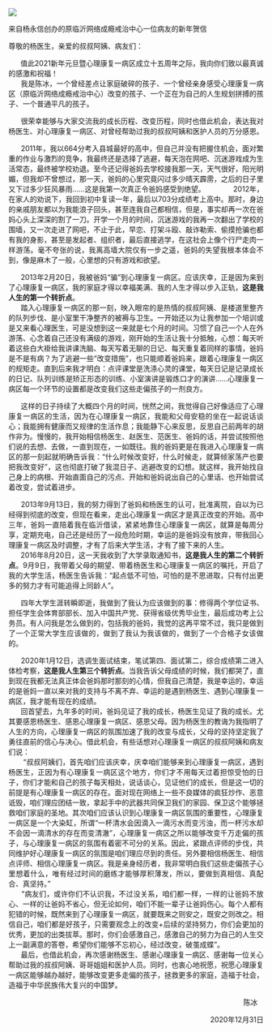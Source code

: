 <p><img src="https://www.iaders.com/wp-content/uploads/2021/01/1d92e-0067hHJjgy1gmcw66mpgvj30hv0a2tka.jpg"></p>
<div class="preface_v2">来自杨永信创办的原临沂网络成瘾戒治中心一位病友的新年贺信</div>
<p><span id="more-10109"></span></p>
<div class="WB_editor_iframe_new">
<p align="justify">​​尊敬的杨医生，亲爱的叔叔阿姨、病友们：</p>
<p align="justify">&nbsp; &nbsp; &nbsp; 值此2021新年元旦暨心理康复一病区成立十五周年之际，我向你们致以最真诚的感激和祝福！<br />
&nbsp; &nbsp; &nbsp; 我是陈冰，一个曾经差点让家庭破碎的孩子、一个曾经亲身感受心理康复一病区（原临沂网络成瘾戒治中心）改变的孩子、一个正在为自己的人生规划拼搏的孩子、一个普通平凡的孩子。</p>
<p align="justify">&nbsp; &nbsp; &nbsp; 很荣幸能够与大家交流我的成长历程、改变历程，同时也借此机会，表达我对杨医生、对心理康复一病区、对曾经帮助过我的叔叔阿姨和医护人员的万分感恩。</p>
<p align="justify">&nbsp; &nbsp; &nbsp; 2011年，我以664分考入县城最好的高中，但自己并没有把握住机会，面对繁重的作业与激烈的竞争，我最终还是选择了逃避，每天泡在网吧、沉迷游戏成为生活常态，最终被学校劝退。至今还记得爸妈去学校接我那一天，天气很好，阳光明媚，但我却不曾想过，那一天，爸妈的心里究竟闪过多少晴天霹雳，之后的日子里又下过多少狂风暴雨&#8230;&#8230;这是我第一次真正令爸妈感受到绝望。&nbsp; &nbsp; &nbsp; &nbsp; &nbsp; &nbsp; &nbsp; 2012年，在家人的劝说下，我回到初中复读一年，最后以703分成绩考上高中。那时，身边的亲戚朋友都以为我能浪子回头，甚至连我自己都相信，但是，事实却再一次在爸妈心头上深深的割了一刀。开学一个月的时间，沉迷游戏的我再一次翻出了学校的围墙，又一次走进了网吧，不止于此，早恋、打架斗殴、敲诈勒索、偷摸抢骗也都有我的身影，甚至是发起者、组织者，最后直接逃学，在这社会上像个行尸走肉一样游荡。毫不夸张的说，我离高墙大院仅有一步之遥，爸妈的失望我根本体会不到，像是麻木了一般，心里想的只有游戏和欲望。</p>
<p align="justify">&nbsp; &nbsp; &nbsp; 2013年2月20日，我被爸妈“骗”到心理康复一病区。应该庆幸，正是因为来到了心理康复一病区，我的家庭才得以幸福美满、我的人生才得以步入正轨，<b>这是我人生的第一个转折点</b>。<br />
&nbsp; &nbsp; &nbsp; 踏入心理康复一病区的那一刻，映入眼帘的是热情的叔叔阿姨、是楼道里整齐的队列步伐、是小室里干净整齐的被褥与卫生。一开始还以为让我参加一个培训或是又来看心理医生，可是没想到这一来就是七个月的时间。习惯了自己一个人在外游荡、心念着自己还没有满级的游戏，刚开始的生活让我十分抵触，心想：每天听着这些白大褂给我讲课洗脑、每天写着无聊的日记、每天重复着同样的事情，爸妈是不是有病？为了逃避一些“改变措施”，也只能顺着爸妈来，跟着心理康复一病区的规矩走。直到后来我才明白：点评课堂是洗涤心灵的课堂，每天日记是记录成长的日记、队列训练是矫正形态的训练、小室演讲是锻炼口才的演讲&#8230;&#8230;心理康复一病区每一个环节的设置都是改变我们这些走偏孩子的一剂良方。</p>
<p align="justify">&nbsp; &nbsp; &nbsp; 这样的日子持续了大概四个月的时间，恍然之间，我觉得自己好像适应了心理康复一病区的生活，因为在心理康复一病区，我能和父母安稳的坐在一起说话谈心；我能拥有健康而又规律的生活作息；我能静下心来反思，反思自己前两年的胡作非为。慢慢的，我开始相信杨医生、赵医生、范医生、爸妈的话，并尝试按照他们说的去想、去做，一直到现在，一如既往。我的爸妈更是在我进入心理康复一病区的那一刻起就明确告诉我：“什么时候改变好，什么时候走，就算倾家荡产也要把我改变好”，这也彻底打破了我混日子、逃避改变的幻想。就这样，我开始找自己身上的病根、开始直面自己的污点、开始和爸妈说出自己的心里话、也开始尝试着改变，尝试着进步。</p>
<p align="justify">&nbsp; &nbsp; &nbsp; 2013年9月13日，我的努力得到了爸妈和杨医生的认可，批准离院，自以为已经得到彻底的改变，但现在看来，走出心理康复一病区才是真正改变的开始。高中三年，爸妈一直陪着我在临沂借读，紧紧地靠住心理康复一病区，就算是每周分享，定期充电，自己还是经历了一段危险时期，幸运的是爸妈没有放弃，带我回心理康复一病区及时调整，才有了后来大学生活，才有了接下来的人生。<br />
&nbsp; &nbsp; &nbsp; 2016年8月20日，这一天我收到了大学录取通知书，<b>这是我人生的第二个转折点</b>。9月9日，我带着父母的期望、带着杨医生和心理康复一病区的嘱托，开启了我的大学生活，杨医生告诉我：“起点低不可怕，可怕的是不思进取，只有付出更多的努力才有可能追得上同龄人”。 &nbsp;</p>
<p align="justify">&nbsp; &nbsp; &nbsp; 四年大学生涯转瞬即逝，我做到了我认为应该做到的事：修得两个学位证书、担任学生会体育部部长、加入中国共产党、获得省级优秀毕业生，最后成功考上公务员。有人问我是怎么做到的，包括我的爸妈，我觉的这再平常不过，我只是做到了一个正常大学生应该做的，做到了我认为我该做的，做到了一个合格子女该做的。</p>
<p align="justify">&nbsp; &nbsp; &nbsp; 2020年1月12日，选调生面试结束，笔试第四、面试第二，综合成绩第二进入体检考察，<b>这是我人生第三个转折点</b>。当我告诉父母成绩的时候，我们都哭了，直到现在我都无法真正体会爸妈那时那刻的心情，但我自己清楚，我是幸运的，幸运的是爸妈一直以来对我的支持与不离不弃、幸运的是遇到杨医生、遇到心理康复一病区，我才能有现在的成绩。<br />
&nbsp; &nbsp; &nbsp; 回首望去，九年多的时间，爸妈见证了我的成长，杨医生见证了我的成长。尤其要感恩杨医生、感恩心理康复一病区、感恩父母。因为杨医生的教诲为我指明了人生的方向，心理康复一病区的氛围加速了我的改变与成长，父母的坚持坚定我了勇往直前的信心与决心。借此机会，有些话想对心理康复一病区的叔叔阿姨和病友们说：<br />
&nbsp; &nbsp; &nbsp; &nbsp;“叔叔阿姨们，首先咱们应该庆幸，庆幸咱们能够来到心理康复一病区，遇到杨医生，正因为有心理康复一病区这个地方，你们才不用每天过着担惊受怕的日子，你们才能和自己的孩子每天相处，说话谈心，见证他们的成长，但是这一切的前提是有心理康复一病区的存在。面对现在网络上一些不良媒体的疯狂炒作、恶意诋毁，咱们理应团结一致，拿起手中的武器共同保卫我们的家园、保卫这个能够拯救咱们家庭的圣地。其次咱们应该认识到心理康复一病区氛围的重要性，心理康复一病区是一个大染缸，所谓“一杯清水会因滴入一滴污水而变污浊，而一杯污水却不会因一滴清水的存在而变清澈”，心理康复一病区之所以能够改变千万走偏的孩子，与心理康复一病区的氛围有着密不可分的关系。因此，紧跟点评师的步伐，共同维护好心理康复一病区的氛围是咱们理应尽到的责任。另外要相信杨医生、相信点评师、相信心理康复一病区。我是亲身经历者，我非常明白我们这些走偏孩子心里想着什么，唯有经过时间的磨练才能够厚积薄发，所以，要做到真相信、真配合、真坚持。”<br />
&nbsp; &nbsp; &nbsp; “病友们，或许你们不认识我，不过没关系，咱们都一样，一样的让爸妈不放心、一样的让爸妈不省心，但无论如何，咱们不能一辈子让爸妈伤心。每个人都有犯错的时候，既然来到了心理康复一病区，就要既来之则安之，既安之则改之。相信自己，咱们都是好孩子，只需要观念上的改变+后续的坚持努力，你们会更加的优秀，更加的出类拔萃。那时，你们会感激自己，感激自己的努力为自己的人生交上一副满意的答卷，希望你们能够不忘初心，经过改变，破茧成蝶”。<br />
&nbsp; &nbsp; &nbsp; 最后，也借此机会，再次感谢杨医生、感谢心理康复一病区、感谢每一位关心帮助过我的叔叔阿姨、哥哥姐姐和医护人员。同时，也衷心地祝愿，祝愿心理康复一病区能够越办越好，能够改变更多走偏的孩子，拯救更多的家庭，造福于社会，造福于中华民族伟大复兴的中国梦。</p>
<p align="right">&nbsp;&nbsp;&nbsp;&nbsp;&nbsp;&nbsp;&nbsp;&nbsp;&nbsp;&nbsp;&nbsp;&nbsp;陈冰&nbsp;&nbsp;&nbsp;</p>
<p align="right">2020年12月31日​​​​</p>